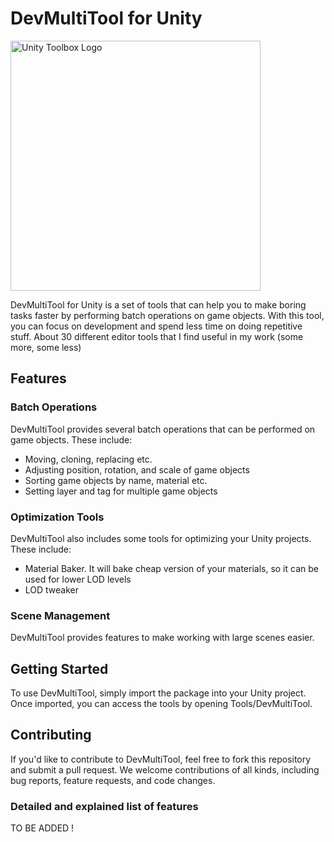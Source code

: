 # DevMultiTool for Unity

<img src="https://beeimg.com/images/h53473132103.png" alt="Unity Toolbox Logo" width="400"/>


DevMultiTool for Unity is a set of tools that can help you to make boring tasks faster by performing batch operations on game objects. With this tool, you can focus on development and spend less time on doing repetitive stuff. About 30 different editor tools that I find useful in my work (some more, some less)

## Features

### Batch Operations

DevMultiTool provides several batch operations that can be performed on game objects. These include:

- Moving, cloning, replacing etc.
- Adjusting position, rotation, and scale of game objects
- Sorting game objects by name, material etc.
- Setting layer and tag for multiple game objects

### Optimization Tools

DevMultiTool also includes some tools for optimizing your Unity projects. These include:

- Material Baker. It will bake cheap version of your materials, so it can be used for lower LOD levels
- LOD tweaker

### Scene Management

DevMultiTool provides features to make working with large scenes easier.


## Getting Started

To use DevMultiTool, simply import the package into your Unity project. Once imported, you can access the tools by opening Tools/DevMultiTool.

## Contributing

If you'd like to contribute to DevMultiTool, feel free to fork this repository and submit a pull request. We welcome contributions of all kinds, including bug reports, feature requests, and code changes.

### Detailed and explained list of features

TO BE ADDED !

